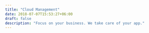 ```yaml
---
title: "Cloud Management"
date: 2018-07-07T15:53:27+06:00
draft: false
description: "Focus on your business. We take care of your app."
---
```


